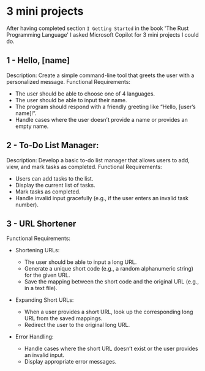 # 3 mini projects
After having completed section `I Getting Started` in the book 'The Rust Programming Language' I asked Microsoft Copilot for 3 mini projects I could do.

## 1 - Hello, [name]
Description: Create a simple command-line tool that greets the user with a personalized message.
Functional Requirements:

* The user should be able to choose one of 4 languages.
* The user should be able to input their name.
* The program should respond with a friendly greeting like “Hello, [user’s name]!”.
* Handle cases where the user doesn’t provide a name or provides an empty name.

## 2 - To-Do List Manager:
Description: Develop a basic to-do list manager that allows users to add, view, and mark tasks as completed.
Functional Requirements:

* Users can add tasks to the list.
* Display the current list of tasks.
* Mark tasks as completed.
* Handle invalid input gracefully (e.g., if the user enters an invalid task number).

## 3 - URL Shortener
Functional Requirements:

* Shortening URLs:
  
    * The user should be able to input a long URL.
    * Generate a unique short code (e.g., a random alphanumeric string) for the given URL.
    * Save the mapping between the short code and the original URL (e.g., in a text file).

*  Expanding Short URLs:
  
    * When a user provides a short URL, look up the corresponding long URL from the saved mappings.
    * Redirect the user to the original long URL.

* Error Handling:
  
    * Handle cases where the short URL doesn’t exist or the user provides an invalid input.
    * Display appropriate error messages.
